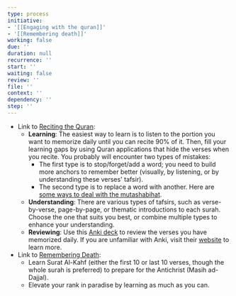 ```yaml
---
type: process
initiative:
- '[[Engaging with the quran]]'
- '[[Remembering death]]'
working: false
due: ''
duration: null
recurrence: ''
start: ''
waiting: false
review: ''
file: ''
context: ''
dependency: ''
step: ''
---
```


* Link to [Reciting the Quran](docs/sidebar1/Initiatives/worship/Engaging%20with%20the%20quran.md):
	* **Learning**: The easiest way to learn is to listen to the portion you want to memorize daily until you can recite 90% of it. Then, fill your learning gaps by using Quran applications that hide the verses when you recite. You probably will encounter two types of mistakes:
		* The first type is to stop/forget/add a word; you need to build more anchors to remember better (visually, by listening, or by understanding these verses' tafsir).
		* The second type is to replace a word with another. Here are [some ways to deal with the mutashabihat](https://howtomemorisethequran.com/25-techniques-to-memorise-mutashabihat/).
	* **Understanding**: There are various types of tafsirs, such as verse-by-verse, page-by-page, or thematic introductions to each surah. Choose the one that suits you best, or combine multiple types to enhance your understanding.
	* **Reviewing**: Use this [Anki deck](https://github.com/Nasr-905/Qurankie) to review the verses you have memorized daily. If you are unfamiliar with Anki, visit their [website](https://apps.ankiweb.net/) to learn more.
* Link to [Remembering Death](docs/sidebar1/Initiatives/good%20traits/Remembering%20death.md):
	* Learn Surat Al-Kahf (either the first 10 or last 10 verses, though the whole surah is preferred) to prepare for the Antichrist (Masih ad-Dajjal).
	* Elevate your rank in paradise by learning as much as you can.
